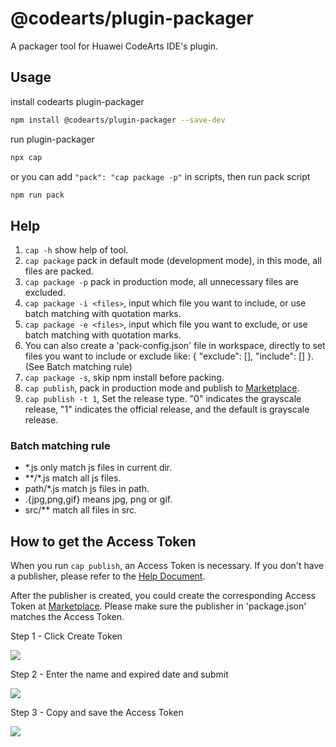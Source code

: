# @codearts/plugin-packager

A packager tool for Huawei CodeArts IDE's plugin.

## Usage

install codearts plugin-packager

```bash
npm install @codearts/plugin-packager --save-dev
```

run plugin-packager

```bash
npx cap
```

or you can add `"pack": "cap package -p"` in scripts, then run pack script

```bash
npm run pack
```

## Help

1. `cap -h` show help of tool.
2. `cap package` pack in default mode (development mode), in this mode, all files are packed.
3. `cap package -p` pack in production mode, all unnecessary files are excluded.
4. `cap package -i <files>`, input which file you want to include, or use batch matching with quotation marks.
5. `cap package -e <files>`, input which file you want to exclude, or use batch matching with quotation marks.
6. You can also create a 'pack-config.json' file in workspace, directly to set files you want to include or exclude like: { "exclude": [], "include": [] }. (See Batch matching rule)
7. `cap package -s`, skip npm install before packing.
8. `cap publish`, pack in production mode and publish to [Marketplace](https://marketplace.ide.huaweicloud.com/).
9. `cap publish -t 1`, Set the release type. "0" indicates the grayscale release, "1" indicates the official release, and the default is grayscale release.

### Batch matching rule

-   \*.js only match js files in current dir.
-   \*\*/*.js match all js files.
-   path/\*.js match js files in path.
-   .{jpg,png,gif} means jpg, png or gif.
-   src/\*\* match all files in src.

## How to get the Access Token

When you run `cap publish`, an Access Token is necessary. If you don't have a publisher, please refer to the [Help Document](https://bbs.huaweicloud.com/blogs/358425).

After the publisher is created, you could create the  corresponding Access Token at [Marketplace](https://marketplace.ide.huaweicloud.com/publisher). Please make sure the publisher in 'package.json' matches the Access Token.

Step 1 - Click Create Token

![](https://bbs-img.huaweicloud.com/blogs/img/20230328/1680008361309607633.png)

Step 2 - Enter the name and expired date and submit

![](https://bbs-img.huaweicloud.com/blogs/img/20230328/1680008369964377160.png)

Step 3 - Copy and save the Access Token

![](https://bbs-img.huaweicloud.com/blogs/img/20230328/1680008374991126275.png)
